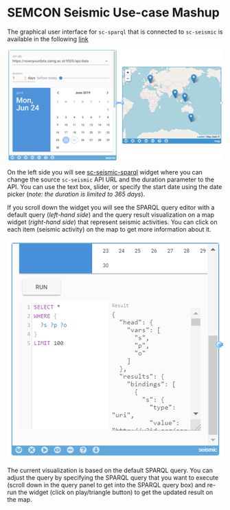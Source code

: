 # SEMCON Seismic Use-case Mashup

The graphical user interface for `sc-sparql` that is connected to `sc-seismic` is available in the following [link](https://rebrand.ly/sc-seismic-sparql)

![1560929653274](images/ss1.png)

On the left side you will see [sc-seismic-sparql](http://pebbie.org/mashup/widget/sc_seismic_sparql) widget where you can change the source `sc-seismic` API URL and the duration parameter to the API. 
You can use the text box, slider, or specify the start date using the date picker (*note: the duration is limited to 365 days*). 

If you scroll down the widget you will see the SPARQL query editor with a default query (*left-hand side*) and the query result visualization on a map widget (*right-hand side*) that represent seismic activities.
You can click on each item (seismic activity) on the map to get more information about it.

![1560929863305](images/1560929863305.png)

The current visualization is based on the default SPARQL query. You can adjust the query by specifying the SPARQL query that you want to execute (scroll down in the query panel to get into the SPARQL query box) and re-run the widget (click on play/triangle button) to get the updated result on the map. 
